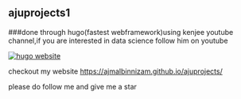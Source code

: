 ## ajuprojects1

###done through hugo(fastest webframework)using kenjee youtube channel,if you are interested in data science follow him on youtube



[![hugo website](https://img.youtube.com/vi/mEZ1Hj5yQ-8/0.jpg)](https://www.youtube.com/watch?v=mEZ1Hj5yQ-8)




checkout my website https://ajmalbinnizam.github.io/ajuprojects/

please do follow me and give me a star 
